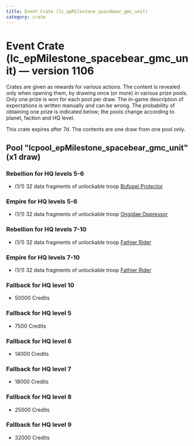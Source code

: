 ```yaml
---
title: Event Crate (lc_epMilestone_spacebear_gmc_unit)
category: crate
---
```


# Event Crate (lc_epMilestone_spacebear_gmc_unit) — version 1106

Crates are given as rewards for various actions. The content is revealed only when opening them, by drawing once (or more) in various prize pools. Only one prize is won for each pool per draw. The in-game description of expectations is written manually and can be wrong. The probability of obtaining one prize is indicated below; the pools change according to planet, faction and HQ level.

This crate expires after 7d. The contents are one draw from one pool only.

## Pool "lcpool_epMilestone_spacebear_gmc_unit" (x1 draw)

### Rebellion for HQ levels 5-6

  * (1/1) 32 data fragments of unlockable troop [Bufopel Protector](FurCoat)

### Empire for HQ levels 5-6

  * (1/1) 32 data fragments of unlockable troop [Ongidae Oppressor](ApeMan)

### Rebellion for HQ levels 7-10

  * (1/1) 32 data fragments of unlockable troop [Fathier Rider](RebelGoldenMileCreature)

### Empire for HQ levels 7-10

  * (1/1) 32 data fragments of unlockable troop [Fathier Rider](EmpireGoldenMileCreature)

### Fallback for HQ level 10

  * 50000 Credits

### Fallback for HQ level 5

  * 7500 Credits

### Fallback for HQ level 6

  * 14000 Credits

### Fallback for HQ level 7

  * 18000 Credits

### Fallback for HQ level 8

  * 25000 Credits

### Fallback for HQ level 9

  * 32000 Credits